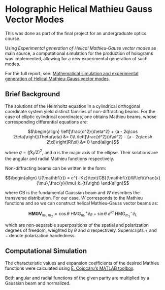 # Holographic Helical Mathieu Gauss Vector Modes
This was done as part of the final project for an undergraduate optics course. 

Using _Experimental generation of Helical
Mathieu-Gauss vector modes_ as main source, a computational simulation for the production of holograms was implemented, allowing for a new experimental
generation of such modes.

For the full report, see: [Mathematical simulation and experimental generation of Helical
Mathieu-Gauss vector modes](https://drive.google.com/file/d/1Vz3pPY1zT6H6XSvn4EKt_pxGjdzZ9dft/view).

## Brief Background
The solutions of the Helmholtz equation in a cylindrical orthogonal coordinate system yield distinct families of non-diffracting beams. For the case of elliptic cylindrical coordinates, one obtains Mathieu beams, whose corresponding differential equations are:
```math
\begin{align}
\left[\frac{d^2}{d\eta^2} + (a - 2q\cos 2\eta)\right]\Theta(\eta) &= 0\\
\left[\frac{d^2}{d\xi^2} - (a - 2q\cosh 2\xi)\right]R(\xi) &= 0
\end{align}
```
where $q = \left({fk_{t}}/{2}\right)^2$, and $a$ is the major axis of the ellipse. Their solutions are the angular and radial Mathieu functions respectively.

Non-diffracting beams can be written in the form:
```math
\begin{align}
U(\mathbf{r}) = e^{-iKz}\text{GB}(\mathbf{r})W\left(\frac{x}{\mu},\frac{y}{\mu};k_{t}\right)
\end{align}
```
where $\text{GB}$ is the fundamental Gaussian beam and $W$ describes the transverse distribution. For our case, $W$ corresponds to the Mathieu functions and so we can construct helical Mathieu-Gauss vector beams as:
```math
\begin{equation}
    \textbf{HMGV}_{m_1, m_2} = \cos \theta \text{ HMG}^+_{m_1} \hat{e}_R + \sin \theta \text{ } e^{i \alpha}\text{ HMG}^-_{m_2} \hat{e}_L  
\end{equation}
```
which are non-separable superpositions of the spatial and polarization degrees of freedom, weighted by $\theta$ and $\alpha$ respectively. Superscripts $+$ and $-$ denote polarization handedness.


## Computational Simulation
The characteristic values and expansion coefficients of the desired Mathieu
functions were calculated using [E. Cojocaru's MATLAB toolbox](https://www.mathworks.com/matlabcentral/fileexchange/22081-mathieu-functions-toolbox-v-1-0).

Both angular and radial functions of the given parity are multiplied by a Gaussian beam and normalized.

